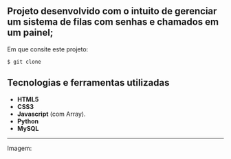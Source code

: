 ## Projeto desenvolvido com o intuito de gerenciar um sistema de filas com senhas e chamados em um painel;

Em que consite este projeto:

```
$ git clone 
```

## Tecnologias e ferramentas utilizadas
- **HTML5**
- **CSS3**
- **Javascript** (com Array).
- **Python**
- **MySQL**
---

Imagem:

